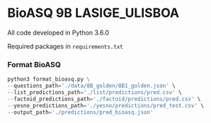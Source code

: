# BioASQ 9B LASIGE_ULISBOA

All code developed in  Python 3.6.0

Required packages in `requirements.txt`







### Format BioASQ

```python
python3 format_bioasq.py \
--questions_path='./data/8B_golden/8B1_golden.json' \
--list_predictions_path='./list/predictions/pred.csv' \
--factoid_predictions_path='./factoid/predictions/pred.csv' \
--yesno_predictions_path='./yesno/predictions/pred_test.csv' \
--output_path='./predictions/pred_bioasq.json'
```


